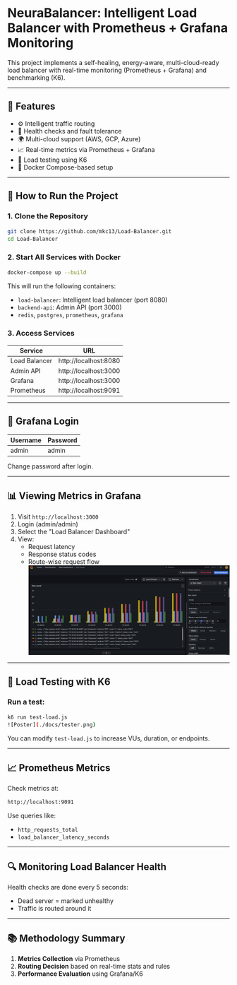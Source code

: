 # NeuraBalancer: Intelligent Load Balancer with Prometheus + Grafana Monitoring

This project implements a self-healing, energy-aware, multi-cloud-ready load balancer with real-time monitoring (Prometheus + Grafana) and benchmarking (K6).

---

## 🔧 Features

- ⚙️ Intelligent traffic routing
- 🚦 Health checks and fault tolerance
- 🌍 Multi-cloud support (AWS, GCP, Azure)
- 📈 Real-time metrics via Prometheus + Grafana
- 🧪 Load testing using K6
- 🐳 Docker Compose-based setup

---



## 🚀 How to Run the Project

### 1. Clone the Repository

```bash
git clone https://github.com/mkc13/Load-Balancer.git
cd Load-Balancer
```

### 2. Start All Services with Docker

```bash
docker-compose up --build
```

This will run the following containers:

- `load-balancer`: Intelligent load balancer (port 8080)
- `backend-api`: Admin API (port 3000)
- `redis`, `postgres`, `prometheus`, `grafana`

### 3. Access Services

| Service         | URL                          |
|----------------|-------------------------------|
| Load Balancer   | http://localhost:8080         |
| Admin API       | http://localhost:3000         |
| Grafana         | http://localhost:3000         |
| Prometheus      | http://localhost:9091         |

---

## 🔐 Grafana Login

| Username | Password |
|----------|----------|
| admin    | admin    |

Change password after login.

---

## 📊 Viewing Metrics in Grafana

1. Visit `http://localhost:3000`
2. Login (admin/admin)
3. Select the "Load Balancer Dashboard"
4. View:
   - Request latency
   - Response status codes
   - Route-wise request flow
![Poster](./docs/grafana.png)
---

## 🧪 Load Testing with K6

### Run a test:

```bash
k6 run test-load.js
![Poster](./docs/tester.png)
```

You can modify `test-load.js` to increase VUs, duration, or endpoints.

---

## 📈 Prometheus Metrics

Check metrics at:

```bash
http://localhost:9091
```

Use queries like:

- `http_requests_total`
- `load_balancer_latency_seconds`

---

## 🔍 Monitoring Load Balancer Health

Health checks are done every 5 seconds:

- Dead server = marked unhealthy
- Traffic is routed around it

---

## 📚 Methodology Summary

1. **Metrics Collection** via Prometheus
2. **Routing Decision** based on real-time stats and rules
3. **Performance Evaluation** using Grafana/K6
